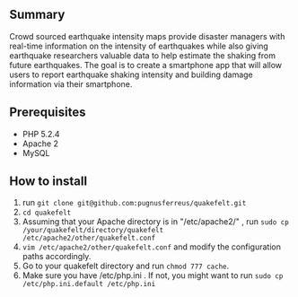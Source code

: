 ## Summary
Crowd sourced earthquake intensity maps provide disaster managers with real-time information on the intensity
of earthquakes while also giving earthquake researchers valuable data to help estimate the shaking from future earthquakes.
The goal is to create a smartphone app that will allow users to report earthquake shaking intensity and building damage information
via their smartphone.

## Prerequisites
* PHP 5.2.4
* Apache 2
* MySQL


## How to install
1. run `git clone git@github.com:pugnusferreus/quakefelt.git`
2. `cd quakefelt`
3. Assuming that your Apache directory is in "/etc/apache2/" , run `sudo cp /your/quakefelt/directory/quakefelt /etc/apache2/other/quakefelt.conf`
4. `vim /etc/apache2/other/quakefelt.conf` and modify the configuration paths accordingly.
5. Go to your quakefelt directory and run `chmod 777 cache`.
6. Make sure you have /etc/php.ini . If not, you might want to run `sudo cp /etc/php.ini.default /etc/php.ini`